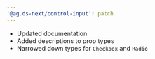 ```yaml
---
'@ag.ds-next/control-input': patch
---
```


- Updated documentation
- Added descriptions to prop types
- Narrowed down types for `Checkbox` and `Radio`